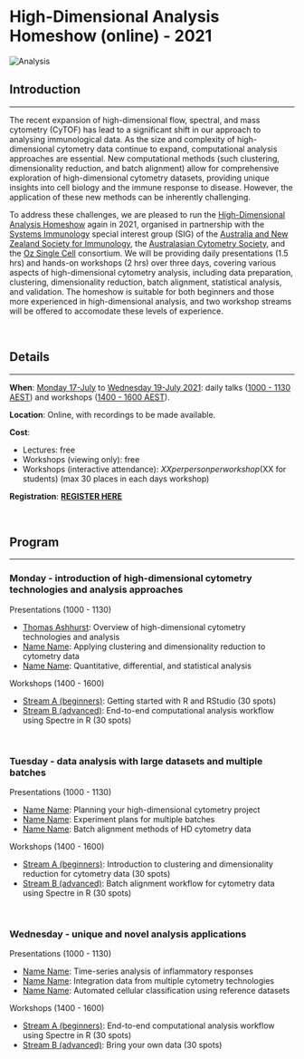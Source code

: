 # High-Dimensional Analysis Homeshow (online) - 2021

![Analysis](https://raw.githubusercontent.com/tomashhurst/tomashhurst.github.io/master/images/Clusters%20wide.png)

## Introduction

---

The recent expansion of high-dimensional flow, spectral, and mass cytometry (CyTOF) has lead to a significant shift in our approach to analysing immunological data. As the size and complexity of high-dimensional cytometry data continue to expand, computational analysis approaches are essential. New computational methods (such clustering, dimensionality reduction, and batch alignment) allow for comprehensive exploration of high-dimensional cytometry datasets, providing unique insights into cell biology and the immune response to disease. However, the application of these new methods can be inherently challenging.

To address these challenges, we are pleased to run the [High-Dimensional Analysis Homeshow](https://immunedynamics.io/homeshow/) again in 2021, organised in partnership with the [Systems Immunology]() special interest group (SIG) of the [Australia and New Zealand Society for Immunology](), the [Australasian Cytometry Society](), and the [Oz Single Cell]() consortium. We will be providing daily presentations (1.5 hrs) and hands-on workshops (2 hrs) over three days, covering various aspects of high-dimensional cytometry analysis, including data preparation, clustering, dimensionality reduction, batch alignment, statistical analysis, and validation. The homeshow is suitable for both beginners and those more experienced in high-dimensional analysis, and two workshop streams will be offered to accomodate these levels of experience.

<br />

## Details

---

**When**: [Monday 17-July]() to [Wednesday 19-July 2021](): daily talks ([1000 - 1130 AEST]()) and workshops ([1400 - 1600 AEST]()).

**Location**: Online, with recordings to be made available.

**Cost**: 
- Lectures: free
- Workshops (viewing only): free
- Workshops (interactive attendance): $XX per person per workshop ($XX for students) (max 30 places in each days workshop)

**Registration**: **[REGISTER HERE]()**

<br />

## Program

---

### Monday - introduction of high-dimensional cytometry technologies and analysis approaches

Presentations (1000 - 1130)

- [Thomas Ashhurst](https://immunedynamics.io/thomas-ashhurst/): Overview of high-dimensional cytometry technologies and analysis 
- [Name Name](): Applying clustering and dimensionality reduction to cytometry data
- [Name Name](): Quantitative, differential, and statistical analysis

Workshops (1400 - 1600)

- [Stream A (beginners)](): Getting started with R and RStudio (30 spots)
- [Stream B (advanced)](): End-to-end computational analysis workflow using Spectre in R (30 spots)

<br />

### Tuesday - data analysis with large datasets and multiple batches

Presentations (1000 - 1130)

- [Name Name](): Planning your high-dimensional cytometry project
- [Name Name](): Experiment plans for multiple batches
- [Name Name](): Batch alignment methods of HD cytometry data

Workshops (1400 - 1600)

- [Stream A (beginners)](): Introduction to clustering and dimensionality reduction for cytometry data (30 spots)
- [Stream B (advanced)](): Batch alignment workflow for cytometry data using Spectre in R (30 spots)

<br />


### Wednesday - unique and novel analysis applications

Presentations (1000 - 1130)

- [Name Name](): Time-series analysis of inflammatory responses
- [Name Name](): Integration data from multiple cytometry technologies
- [Name Name](): Automated cellular classification using reference datasets

Workshops (1400 - 1600)

- [Stream A (beginners)](): End-to-end computational analysis workflow using Spectre in R (30 spots)
- [Stream B (advanced)](): Bring your own data (30 spots)

<br />


